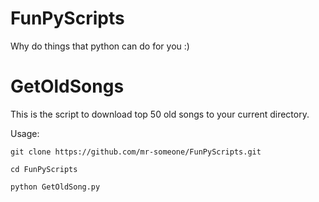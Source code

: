 # FunPyScripts
Why do things that python can do for you :)

# GetOldSongs
This is the script to download top 50 old songs to your current directory.

Usage:

    git clone https://github.com/mr-someone/FunPyScripts.git

    cd FunPyScripts

    python GetOldSong.py
  
  
